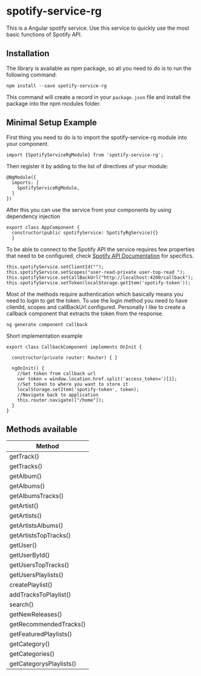 [Spotify API Documentation]: https://developer.spotify.com/documentation/web-api/
# spotify-service-rg

This is a Angular spotify service. Use this service to quickly use the most basic functions of Spotify API.


## Installation

The library is available as npm package, so all you need to do is to run the following command:

```
npm install --save spotify-service-rg
```

This command will create a record in your `package.json` file and install the package into the npm modules folder.


## Minimal Setup Example

First thing you need to do is to import the spotify-service-rg module into your component.
```
import {SpotifyServiceRgModule} from 'spotify-service-rg';
```

Then register it by adding to the list of directives of your module:
```
@NgModule({
  imports: [
    SpotifyServiceRgModule,
  ]
})
```

After this you can use the service from your components by using dependency injection
```
export class AppComponent {
  constructor(public spotifyService: SpotifyRgService){}
  }
```

To be able to connect to the Spotify API the service requires few properties that need to be configured, check [Spotify API Documentation][] for specifics.
```
this.spotifyService.setClientId("");
this.spotifyService.setScopes("user-read-private user-top-read ");
this.spotifyService.setCallBackUrl("http://localhost:4200/callback");
this.spotifyService.setToken(localStorage.getItem('spotify-token'));
```

Most of the methods require authentication which basically means you need to login to get the token.
To use the login method you need to have clientId, scopes and callBackUrl configured.
Personally I like to create a callback component that extracts the token from the response.
```
ng generate component callback
```

Short implementation example
```
export class CallbackComponent implements OnInit {

  constructor(private router: Router) { }

  ngOnInit() {
    //Get token from callback url
    var token = window.location.href.split('access_token=')[1];
    //Set token to where you want to store it
    localStorage.setItem('spotify-token', token);
    //Navigate back to application
    this.router.navigate(["/home"]);
  }
}
```

## Methods available
| Method        |
| ------------- |
| getTrack()      | 
| getTracks()    | 
| getAlbum()      | 
| getAlbums()    | 
| getAlbumsTracks() | 
| getArtist()      | 
| getArtists()    | 
| getArtistsAlbums() | 
| getArtistsTopTracks() | 
| getUser() |
| getUserById() |
| getUsersTopTracks()    | 
| getUsersPlaylists()    | 
| createPlaylist() | 
| addTracksToPlaylist() |
|search()|
|getNewReleases()|
|getRecommendedTracks()|
|getFeaturedPlaylists()|
|getCategory()|
|getCategories()|
|getCategorysPlaylists()|





    


